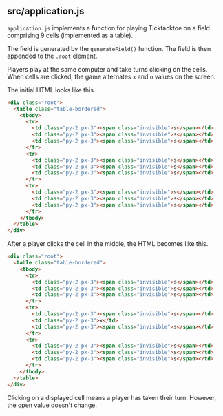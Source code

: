 ## src/application.js

`application.js` implements a function for playing Ticktacktoe on a field comprising 9 cells (implemented as a table).

The field is generated by the `generateField()` function. The field is then appended to the `.root` element.

Players play at the same computer and take turns clicking on the cells. When cells are clicked, the game alternates `x` and `o` values on the screen.

The initial HTML looks like this.

```html
<div class="root">
  <table class="table-bordered">
    <tbody>
      <tr>
        <td class="py-2 px-3"><span class="invisible">s</span></td>
        <td class="py-2 px-3"><span class="invisible">s</span></td>
        <td class="py-2 px-3"><span class="invisible">s</span></td>
      </tr>
      <tr>
        <td class="py-2 px-3"><span class="invisible">s</span></td>
        <td class="py-2 px-3"><span class="invisible">s</span></td>
        <td class="py-2 px-3"><span class="invisible">s</span></td>
      </tr>
      <tr>
        <td class="py-2 px-3"><span class="invisible">s</span></td>
        <td class="py-2 px-3"><span class="invisible">s</span></td>
        <td class="py-2 px-3"><span class="invisible">s</span></td>
      </tr>
    </tbody>
  </table>
</div>
```

After a player clicks the cell in the middle, the HTML becomes like this.

```html
<div class="root">
  <table class="table-bordered">
    <tbody>
      <tr>
        <td class="py-2 px-3"><span class="invisible">s</span></td>
        <td class="py-2 px-3"><span class="invisible">s</span></td>
        <td class="py-2 px-3"><span class="invisible">s</span></td>
      </tr>
      <tr>
        <td class="py-2 px-3"><span class="invisible">s</span></td>
        <td class="py-2 px-3">x</td>
        <td class="py-2 px-3"><span class="invisible">s</span></td>
      </tr>
      <tr>
        <td class="py-2 px-3"><span class="invisible">s</span></td>
        <td class="py-2 px-3"><span class="invisible">s</span></td>
        <td class="py-2 px-3"><span class="invisible">s</span></td>
      </tr>
    </tbody>
  </table>
</div>
```

Clicking on a displayed cell means a player has taken their turn. However, 
the open value doesn't change. 
